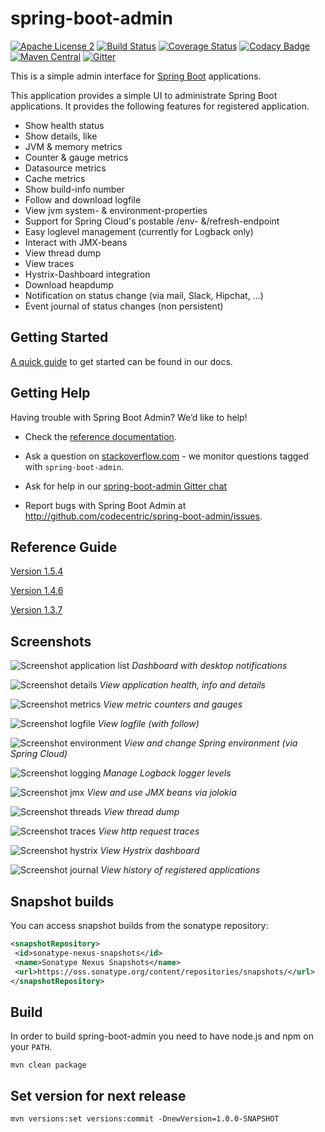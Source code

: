 spring-boot-admin
=================
[![Apache License 2](https://img.shields.io/badge/license-ASF2-blue.svg)](https://www.apache.org/licenses/LICENSE-2.0.txt)
[![Build Status](https://travis-ci.org/tomd8451/spring-boot-admin.svg?branch=feature/microsoft-teams-notifications)](https://travis-ci.org/tomd8451/spring-boot-admin)
[![Coverage Status](https://coveralls.io/repos/codecentric/spring-boot-admin/badge.svg)](https://coveralls.io/r/codecentric/spring-boot-admin)
[![Codacy Badge](https://api.codacy.com/project/badge/grade/8fd7bac6edac417a8451387286fe6917)](https://www.codacy.com/app/joshiste/spring-boot-admin)
[![Maven Central](https://maven-badges.herokuapp.com/maven-central/de.codecentric/spring-boot-admin/badge.svg)](https://maven-badges.herokuapp.com/maven-central/de.codecentric/spring-boot-admin/)
[![Gitter](https://badges.gitter.im/codecentric/spring-boot-admin.svg)](https://gitter.im/codecentric/spring-boot-admin?utm_source=badge&utm_medium=badge&utm_campaign=pr-badge)

This is a simple admin interface for [Spring Boot](http://projects.spring.io/spring-boot/ "Official Spring-Boot website") applications.

This application provides a simple UI to administrate Spring Boot applications. It provides the following features for registered application.

* Show health status
* Show details, like
 * JVM & memory metrics
 * Counter & gauge metrics
 * Datasource metrics
 * Cache metrics
* Show build-info number
* Follow and download logfile
* View jvm system- & environment-properties
* Support for Spring Cloud's postable /env- &/refresh-endpoint
* Easy loglevel management (currently for Logback only)
* Interact with JMX-beans
* View thread dump
* View traces
* Hystrix-Dashboard integration
* Download heapdump
* Notification on status change (via mail, Slack, Hipchat, ...)
* Event journal of status changes (non persistent)

## Getting Started

[A quick guide](http://codecentric.github.io/spring-boot-admin/1.5.4/#getting-started) to get started can be found in our docs.

## Getting Help

Having trouble with Spring Boot Admin? We’d like to help!

 * Check the [reference documentation](http://codecentric.github.io/spring-boot-admin/1.5.4/).
 
 * Ask a question on [stackoverflow.com](http://stackoverflow.com/questions/tagged/spring-boot-admin) - we monitor questions tagged with `spring-boot-admin`.
 
 * Ask for help in our [spring-boot-admin Gitter chat](https://gitter.im/codecentric/spring-boot-admin)
 
 * Report bugs with Spring Boot Admin at http://github.com/codecentric/spring-boot-admin/issues.

## Reference Guide
[Version 1.5.4](http://codecentric.github.io/spring-boot-admin/1.5.4/)

[Version 1.4.6](http://codecentric.github.io/spring-boot-admin/1.4.6/)

[Version 1.3.7](http://codecentric.github.io/spring-boot-admin/1.3.7/)

## Screenshots

![Screenshot application list](/images/screenshot.png?raw=true)
*Dashboard with desktop notifications*

![Screenshot details](/images/screenshot-details.png?raw=true)
*View application health, info and details*

![Screenshot metrics](/images/screenshot-metrics.png?raw=true)
*View metric counters and gauges*

![Screenshot logfile](/images/screenshot-logfile.png?raw=true)
*View logfile (with follow)*

![Screenshot environment](/images/screenshot-environment.png?raw=true)
*View and change Spring environment (via Spring Cloud)*

![Screenshot logging](/images/screenshot-logging.png?raw=true)
*Manage Logback logger levels*

![Screenshot jmx](/images/screenshot-jmx.png?raw=true)
*View and use JMX beans via jolokia*

![Screenshot threads](/images/screenshot-threads.png?raw=true)
*View thread dump*

![Screenshot traces](/images/screenshot-trace.png?raw=true)
*View http request traces*

![Screenshot hystrix](/images/screenshot-hystrix.png?raw=true)
*View Hystrix dashboard*

![Screenshot journal](/images/screenshot-journal.png?raw=true)
*View history of registered applications*

## Snapshot builds
You can access snapshot builds from the sonatype repository:
```xml
<snapshotRepository>
 <id>sonatype-nexus-snapshots</id>
 <name>Sonatype Nexus Snapshots</name>
 <url>https://oss.sonatype.org/content/repositories/snapshots/</url>
</snapshotRepository>
```

## Build
In order to build spring-boot-admin you need to have node.js and npm on your `PATH`.

```shell
mvn clean package
```

## Set version for next release
```shell
mvn versions:set versions:commit -DnewVersion=1.0.0-SNAPSHOT
```
